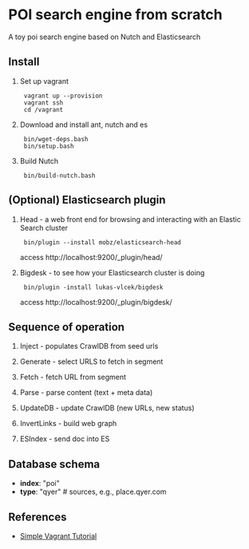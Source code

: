POI search engine from scratch
==============================

A toy poi search engine based on Nutch and Elasticsearch

Install
-------

1. Set up vagrant

        vagrant up --provision
        vagrant ssh
        cd /vagrant

2. Download and install ant, nutch and es

        bin/wget-deps.bash
        bin/setup.bash

3. Build Nutch

        bin/build-nutch.bash


(Optional) Elasticsearch plugin
-------------------------------

1. Head - a web front end for browsing and interacting with an Elastic Search cluster

        bin/plugin --install mobz/elasticsearch-head

    access http://localhost:9200/_plugin/head/

2. Bigdesk - to see how your Elasticsearch cluster is doing

        bin/plugin -install lukas-vlcek/bigdesk

    access http://localhost:9200/_plugin/bigdesk/

Sequence of operation
---------------------

1. Inject - populates CrawlDB from seed urls

2. Generate - select URLS to fetch in segment

3. Fetch - fetch URL from segment

4. Parse - parse content (text + meta data)

5. UpdateDB - update CrawlDB (new URLs, new status)

6. InvertLinks - build web graph

7. ESIndex - send doc into ES

Database schema
---------------

* **index**: "poi"
* **type**: "qyer" # sources, e.g., place.qyer.com


References
----------

* [Simple Vagrant Tutorial](http://twang2218.github.io/tutorial/openstack/vagrant.html)
